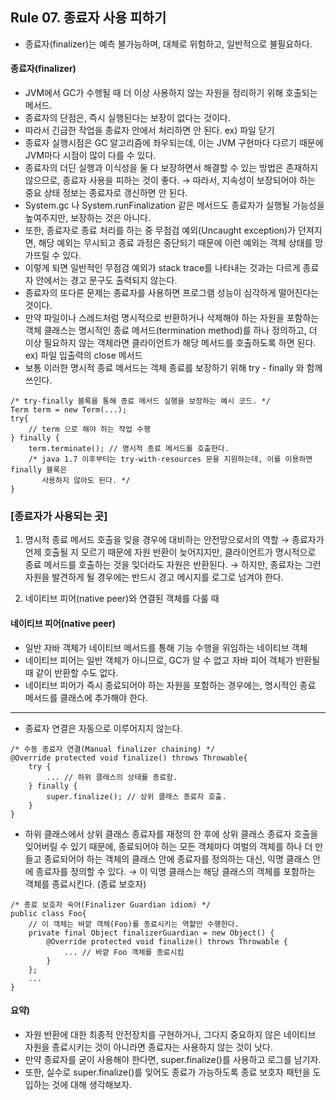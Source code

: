 ## Rule 07. 종료자 사용 피하기
- 종료자(finalizer)는 예측 불가능하며, 대체로 위험하고, 일반적으로 불필요하다.
#### 종료자(finalizer)
- JVM에서 GC가 수행될 때 더 이상 사용하지 않는 자원을 정리하기 위해 호출되는 메서드.
- 종료자의 단점은, 즉시 실행된다는 보장이 없다는 것이다.
- 따라서 긴급한 작업을 종료자 안에서 처리하면 안 된다.
ex) 파일 닫기
- 종료자 실행시점은 GC 알고리즘에 좌우되는데, 이는 JVM 구현마다 다르기 때문에 JVM마다 시점이 많이 다를 수 있다.
- 종료자의 더딘 실행과 이식성을 둘 다 보장하면서 해결할 수 있는 방법은 존재하지 않으므로, 종료자 사용을 피하는 것이 좋다.
→ 따라서, 지속성이 보장되어야 하는 중요 상태 정보는 종료자로 갱신하면 안 된다.
- System.gc 나 System.runFinalization 같은 메서드도 종료자가 실행될 가능성을 높여주지만, 보장하는 것은 아니다.
- 또한, 종료자로 종료 처리를 하는 중 무점검 예외(Uncaught exception)가 던져지면, 해당 예외는 무시되고 종료 과정은 중단되기 때문에 이런 예외는 객체 상태를 망가뜨릴 수 있다.
- 이렇게 되면 일반적인 무점검 예외가 stack trace를 나타내는 것과는 다르게 종료자 안에서는 경고 문구도 출력되지 않는다.
- 종료자의 또다른 문제는 종료자를 사용하면 프로그램 성능이 심각하게 떨어진다는 것이다.
- 만약 파일이나 스레드처럼 명시적으로 반환하거나 삭제해야 하는 자원을 포함하는 객체 클래스는 명시적인 종료 메서드(termination method)를 하나 정의하고, 더 이상 필요하지 않는 객체라면 클라이언트가 해당 메서드를 호출하도록 하면 된다.
ex) 파일 입출력의 close 메서드
- 보통 이러한 명시적 종료 메서드는 객체 종료를 보장하기 위해 try - finally 와 함께 쓰인다.

```
/* try-finally 블록을 통해 종료 메서드 실행을 보장하는 예시 코드. */
Term term = new Term(...);
try{
    // term 으로 해야 하는 작업 수행
} finally {
    term.terminate(); // 명시적 종료 메서드를 호출한다.
    /* java 1.7 이후부터는 try-with-resources 문을 지원하는데, 이를 이용하면 finally 블록은 
       사용하지 않아도 된다. */
} 
```

### [종료자가 사용되는 곳]
1. 명시적 종료 메서드 호출을 잊을 경우에 대비하는 안전망으로서의 역할
→ 종료자가 언제 호출될 지 모르기 때문에 자원 반환이 늦어지지만, 클라이언트가 명시적으로 종료 메서드를 호출하는 것을 잊더라도 자원은 반환된다.
→ 하지만, 종료자는 그런 자원을 발견하게 될 경우에는 반드시 경고 메시지를 로그로 넘겨야 한다.

2. 네이티브 피어(native peer)와 연결된 객체를 다룰 때
#### 네이티브 피어(native peer)
- 일반 자바 객체가 네이티브 메서드를 통해 기능 수행을 위임하는 네이티브 객체
- 네이티브 피어는 일반 객체가 아니므로, GC가 알 수 없고 자바 피어 객체가 반환될 때 같이 반환할 수도 없다.
- 네이티브 피어가 즉시 종료되어야 하는 자원을 포함하는 경우에는, 명시적인 종료 메서드를 클래스에 추가해야 한다.
- - - -
- 종료자 연결은 자동으로 이루어지지 않는다.
```
/* 수동 종료자 연결(Manual finalizer chaining) */
@Override protected void finalize() throws Throwable{
    try {
        ... // 하위 클래스의 상태를 종료함.
    } finally {
        super.finalize(); // 상위 클래스 종료자 호출.
    } 
}
```

- 하위 클래스에서 상위 클래스 종료자를 재정의 한 후에 상위 클래스 종료자 호출을 잊어버릴 수 있기 때문에, 종료되어야 하는 모든 객체마다 여벌의 객체를 하나 더 만들고 종료되어야 하는 객체의 클래스 안에 종료자를 정의하는 대신, 익명 클래스 안에 종료자를 정의할 수 있다.
→ 이 익명 클래스는 해당 클래스의 객체를 포함하는 객체를 종료시킨다. (종료 보호자)

```
/* 종료 보호자 숙어(Finalizer Guardian idiom) */
public class Foo{
    // 이 객체는 바깥 객체(Foo)를 종료시키는 역햘만 수행한다.
    private final Object finalizerGuardian = new Object() {
        @Override protected void finalize() throws Throwable {
            ... // 바깥 Foo 객체를 종료시킴
        }
    };
    ...
}
```

#### 요약)
- 자원 반환에 대한 최종적 안전장치를 구현하거나, 그다지 중요하지 않은 네이티브 자원을 종료시키는 것이 아니라면 종료자는 사용하지 않는 것이 낫다.
- 만약 종료자를 굳이 사용해야 한다면, super.finalize()를 사용하고 로그를 남기자.
- 또한, 실수로 super.finalize()를 잊어도 종료가 가능하도록 종료 보호자 패턴을 도입하는 것에 대해 생각해보자.